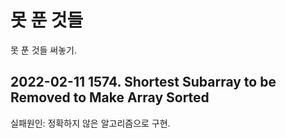 # 못 푼 것들
못 푼 것들 써놓기.

## 2022-02-11 1574. Shortest Subarray to be Removed to Make Array Sorted
실패원인: 정확하지 않은 알고리즘으로 구현.
